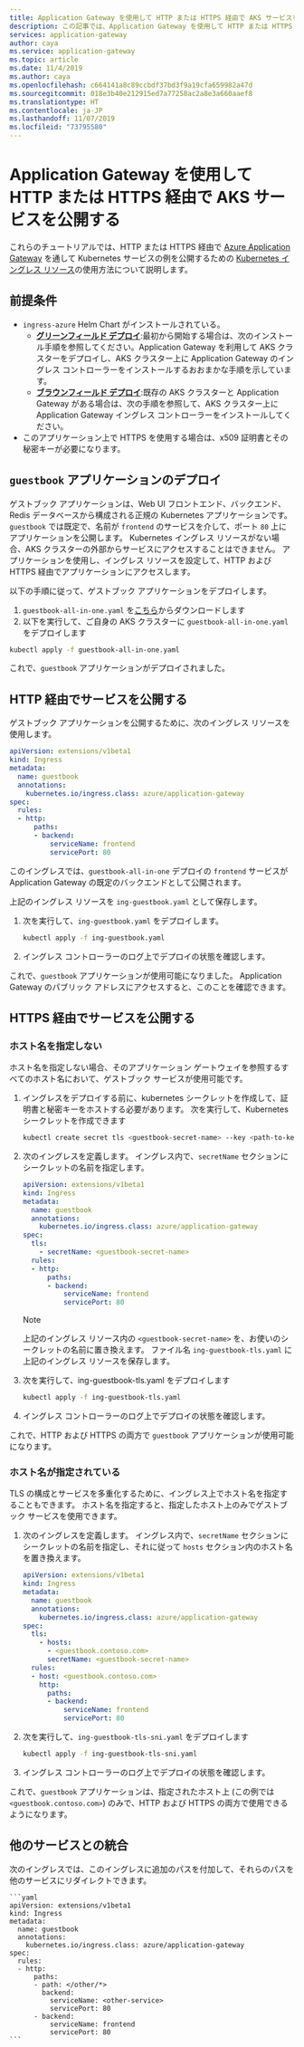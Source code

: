 ```yaml
---
title: Application Gateway を使用して HTTP または HTTPS 経由で AKS サービスを公開する
description: この記事では、Application Gateway を使用して HTTP または HTTPS 経由で AKS サービスを公開する方法について説明します。
services: application-gateway
author: caya
ms.service: application-gateway
ms.topic: article
ms.date: 11/4/2019
ms.author: caya
ms.openlocfilehash: c664141a8c89ccbdf37bd3f9a19cfa659982a47d
ms.sourcegitcommit: 018e3b40e212915ed7a77258ac2a8e3a660aaef8
ms.translationtype: HT
ms.contentlocale: ja-JP
ms.lasthandoff: 11/07/2019
ms.locfileid: "73795580"
---
```

# <a name="expose-an-aks-service-over-http-or-https-using-application-gateway"></a>Application Gateway を使用して HTTP または HTTPS 経由で AKS サービスを公開する 

これらのチュートリアルでは、HTTP または HTTPS 経由で [Azure Application Gateway](https://azure.microsoft.com/services/application-gateway/) を通して Kubernetes サービスの例を公開するための [Kubernetes イングレス リソース](https://kubernetes.io/docs/concepts/services-networking/ingress/)の使用方法について説明します。

## <a name="prerequisites"></a>前提条件

- `ingress-azure` Helm Chart がインストールされている。
  - [**グリーンフィールド デプロイ**](ingress-controller-install-new.md):最初から開始する場合は、次のインストール手順を参照してください。Application Gateway を利用して AKS クラスターをデプロイし、AKS クラスター上に Application Gateway のイングレス コントローラーをインストールするおおまかな手順を示しています。
  - [**ブラウンフィールド デプロイ**](ingress-controller-install-existing.md):既存の AKS クラスターと Application Gateway がある場合は、次の手順を参照して、AKS クラスター上に Application Gateway イングレス コントローラーをインストールしてください。
- このアプリケーション上で HTTPS を使用する場合は、x509 証明書とその秘密キーが必要になります。

## <a name="deploy-guestbook-application"></a>`guestbook` アプリケーションのデプロイ

ゲストブック アプリケーションは、Web UI フロントエンド、バックエンド、Redis データベースから構成される正規の Kubernetes アプリケーションです。 `guestbook` では既定で、名前が `frontend` のサービスを介して、ポート `80` 上にアプリケーションを公開します。 Kubernetes イングレス リソースがない場合、AKS クラスターの外部からサービスにアクセスすることはできません。 アプリケーションを使用し、イングレス リソースを設定して、HTTP および HTTPS 経由でアプリケーションにアクセスします。

以下の手順に従って、ゲストブック アプリケーションをデプロイします。

1. `guestbook-all-in-one.yaml` を[こちら](https://raw.githubusercontent.com/kubernetes/examples/master/guestbook/all-in-one/guestbook-all-in-one.yaml)からダウンロードします
1. 以下を実行して、ご自身の AKS クラスターに `guestbook-all-in-one.yaml` をデプロイします

  ```bash
  kubectl apply -f guestbook-all-in-one.yaml
  ```

これで、`guestbook` アプリケーションがデプロイされました。

## <a name="expose-services-over-http"></a>HTTP 経由でサービスを公開する

ゲストブック アプリケーションを公開するために、次のイングレス リソースを使用します。

```yaml
apiVersion: extensions/v1beta1
kind: Ingress
metadata:
  name: guestbook
  annotations:
    kubernetes.io/ingress.class: azure/application-gateway
spec:
  rules:
  - http:
      paths:
      - backend:
          serviceName: frontend
          servicePort: 80
```

このイングレスでは、`guestbook-all-in-one` デプロイの `frontend` サービスが Application Gateway の既定のバックエンドとして公開されます。

上記のイングレス リソースを `ing-guestbook.yaml` として保存します。

1. 次を実行して、`ing-guestbook.yaml` をデプロイします。

    ```bash
    kubectl apply -f ing-guestbook.yaml
    ```

1. イングレス コントローラーのログ上でデプロイの状態を確認します。

これで、`guestbook` アプリケーションが使用可能になりました。 Application Gateway のパブリック アドレスにアクセスすると、このことを確認できます。

## <a name="expose-services-over-https"></a>HTTPS 経由でサービスを公開する

### <a name="without-specified-hostname"></a>ホスト名を指定しない

ホスト名を指定しない場合、そのアプリケーション ゲートウェイを参照するすべてのホスト名において、ゲストブック サービスが使用可能です。

1. イングレスをデプロイする前に、kubernetes シークレットを作成して、証明書と秘密キーをホストする必要があります。 次を実行して、Kubernetes シークレットを作成できます

    ```bash
    kubectl create secret tls <guestbook-secret-name> --key <path-to-key> --cert <path-to-cert>
    ```

1. 次のイングレスを定義します。 イングレス内で、`secretName` セクションにシークレットの名前を指定します。

    ```yaml
    apiVersion: extensions/v1beta1
    kind: Ingress
    metadata:
      name: guestbook
      annotations:
        kubernetes.io/ingress.class: azure/application-gateway
    spec:
      tls:
        - secretName: <guestbook-secret-name>
      rules:
      - http:
          paths:
          - backend:
              serviceName: frontend
              servicePort: 80
    ```

    > [!NOTE] 
    > 上記のイングレス リソース内の `<guestbook-secret-name>` を、お使いのシークレットの名前に置き換えます。 ファイル名 `ing-guestbook-tls.yaml` に上記のイングレス リソースを保存します。

1. 次を実行して、ing-guestbook-tls.yaml をデプロイします

    ```bash
    kubectl apply -f ing-guestbook-tls.yaml
    ```

1. イングレス コントローラーのログ上でデプロイの状態を確認します。

これで、HTTP および HTTPS の両方で `guestbook` アプリケーションが使用可能になります。

### <a name="with-specified-hostname"></a>ホスト名が指定されている

TLS の構成とサービスを多重化するために、イングレス上でホスト名を指定することもできます。
ホスト名を指定すると、指定したホスト上のみでゲストブック サービスを使用できます。

1. 次のイングレスを定義します。
    イングレス内で、`secretName` セクションにシークレットの名前を指定し、それに従って `hosts` セクション内のホスト名を置き換えます。

    ```yaml
    apiVersion: extensions/v1beta1
    kind: Ingress
    metadata:
      name: guestbook
      annotations:
        kubernetes.io/ingress.class: azure/application-gateway
    spec:
      tls:
        - hosts:
          - <guestbook.contoso.com>
          secretName: <guestbook-secret-name>
      rules:
      - host: <guestbook.contoso.com>
        http:
          paths:
          - backend:
              serviceName: frontend
              servicePort: 80
    ```

1. 次を実行して、`ing-guestbook-tls-sni.yaml` をデプロイします

    ```bash
    kubectl apply -f ing-guestbook-tls-sni.yaml
    ```

1. イングレス コントローラーのログ上でデプロイの状態を確認します。

これで、`guestbook` アプリケーションは、指定されたホスト上 (この例では `<guestbook.contoso.com>`) のみで、HTTP および HTTPS の両方で使用できるようになります。

## <a name="integrate-with-other-services"></a>他のサービスとの統合

次のイングレスでは、このイングレスに追加のパスを付加して、それらのパスを他のサービスにリダイレクトできます。

    ```yaml
    apiVersion: extensions/v1beta1
    kind: Ingress
    metadata:
      name: guestbook
      annotations:
        kubernetes.io/ingress.class: azure/application-gateway
    spec:
      rules:
      - http:
          paths:
          - path: </other/*>
            backend:
              serviceName: <other-service>
              servicePort: 80
          - backend:
              serviceName: frontend
              servicePort: 80
    ```
